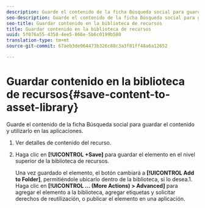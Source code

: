 ```yaml
---
description: Guarde el contenido de la ficha Búsqueda social para guardar el contenido y utilizarlo en las aplicaciones.
seo-description: Guarde el contenido de la ficha Búsqueda social para guardar el contenido y utilizarlo en las aplicaciones.
seo-title: Guardar contenido en la biblioteca de recursos
title: Guardar contenido en la biblioteca de recursos
uuid: 5f076a55-4358-4ee5-866e-5b6c0199b580
translation-type: tm+mt
source-git-commit: 67aeb3de964473b326c88c3a3f81ff48a6a12652

---
```



# Guardar contenido en la biblioteca de recursos{#save-content-to-asset-library}

Guarde el contenido de la ficha Búsqueda social para guardar el contenido y utilizarlo en las aplicaciones.

1. Ver detalles de contenido del recurso.
1. Haga clic en **[!UICONTROL +Save]** para guardar el elemento en el nivel superior de la biblioteca de recursos.

   Una vez guardado el elemento, el botón cambiará a **[!UICONTROL Add to Folder]**, permitiéndole ubicarlo dentro de la biblioteca, si lo desea.1. Haga clic en **[!UICONTROL … (More Actions) > Advanced]** para agregar el elemento a la biblioteca, agregar etiquetas y solicitar derechos de reutilización, o publicar el elemento en una aplicación.

